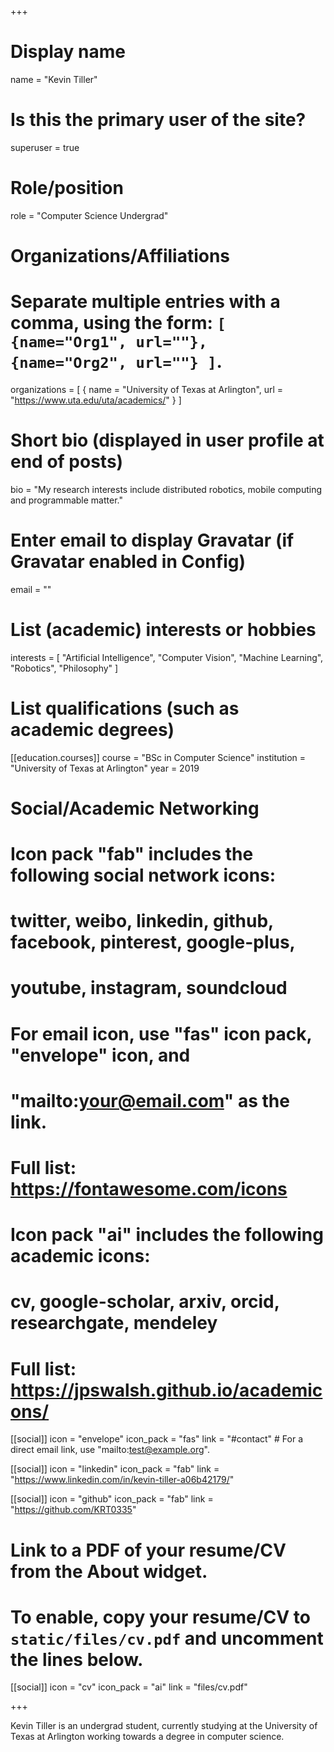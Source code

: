 +++
# Display name
name = "Kevin Tiller"

# Is this the primary user of the site?
superuser = true

# Role/position
role = "Computer Science Undergrad"

# Organizations/Affiliations
#   Separate multiple entries with a comma, using the form: `[ {name="Org1", url=""}, {name="Org2", url=""} ]`.
organizations = [ { name = "University of Texas at Arlington", url = "https://www.uta.edu/uta/academics/" } ]

# Short bio (displayed in user profile at end of posts)
bio = "My research interests include distributed robotics, mobile computing and programmable matter."

# Enter email to display Gravatar (if Gravatar enabled in Config)
email = ""

# List (academic) interests or hobbies
interests = [
  "Artificial Intelligence",
  "Computer Vision",
  "Machine Learning",
  "Robotics",
  "Philosophy"
]

# List qualifications (such as academic degrees)
[[education.courses]]
  course = "BSc in Computer Science"
  institution = "University of Texas at Arlington"
  year = 2019


# Social/Academic Networking
#
# Icon pack "fab" includes the following social network icons:
#
#   twitter, weibo, linkedin, github, facebook, pinterest, google-plus,
#   youtube, instagram, soundcloud
#
#   For email icon, use "fas" icon pack, "envelope" icon, and
#   "mailto:your@email.com" as the link.
#
#   Full list: https://fontawesome.com/icons
#
# Icon pack "ai" includes the following academic icons:
#
#   cv, google-scholar, arxiv, orcid, researchgate, mendeley
#
#   Full list: https://jpswalsh.github.io/academicons/

[[social]]
  icon = "envelope"
  icon_pack = "fas"
  link = "#contact"  # For a direct email link, use "mailto:test@example.org".

[[social]]
  icon = "linkedin"
  icon_pack = "fab"
  link = "https://www.linkedin.com/in/kevin-tiller-a06b42179/"

[[social]]
  icon = "github"
  icon_pack = "fab"
  link = "https://github.com/KRT0335"

# Link to a PDF of your resume/CV from the About widget.
# To enable, copy your resume/CV to `static/files/cv.pdf` and uncomment the lines below.
[[social]]
  icon = "cv"
  icon_pack = "ai"
  link = "files/cv.pdf"

+++

Kevin Tiller is an undergrad student, currently studying at the University of Texas at Arlington working towards a degree in computer science.
